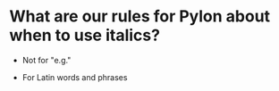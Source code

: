 # What are our rules for Pylon about when to use italics?

- Not for "e.g."

- For Latin words and phrases
